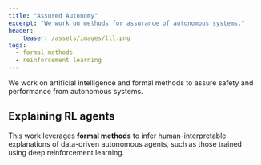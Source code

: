 ```yaml
---
title: "Assured Autonomy"
excerpt: "We work on methods for assurance of autonomous systems."
header:
    teaser: /assets/images/ltl.png
tags:
  - formal methods
  - reinforcement learning
---
```


We work on artificial intelligence and formal methods to assure safety and performance from autonomous systems.

## Explaining RL agents

This work leverages **formal methods** to infer human-interpretable explanations of data-driven autonomous agents, such as those trained using deep reinforcement learning.
